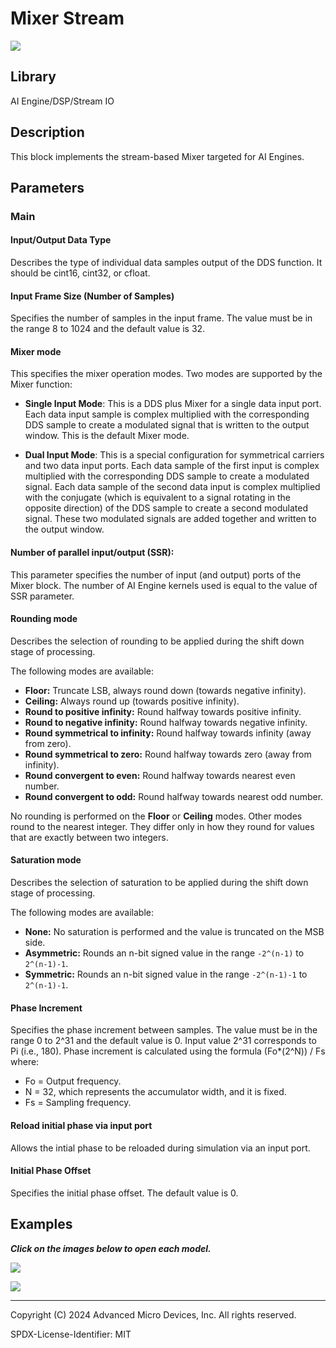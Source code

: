 # Mixer Stream

  
![](./Images/block.png)  

## Library

AI Engine/DSP/Stream IO

## Description

This block implements the stream-based Mixer targeted for AI Engines.

## Parameters

### Main  
#### Input/Output Data Type
Describes the type of individual data samples output of the DDS
  function. It should be cint16, cint32, or cfloat.

#### Input Frame Size (Number of Samples)
Specifies the number of samples in the input frame. The value must be
  in the range 8 to 1024 and the default value is 32.

#### Mixer mode  
This specifies the mixer operation modes. Two modes are supported by
the Mixer function:

* **Single Input Mode**: This is a DDS plus Mixer for a single data input port. Each data input
sample is complex multiplied with the corresponding DDS sample to create
a modulated signal that is written to the output window. This is the
default Mixer mode.

* **Dual Input Mode**: This is a special configuration for symmetrical carriers and two data
input ports. Each data sample of the first input is complex multiplied
with the corresponding DDS sample to create a modulated signal. Each
data sample of the second data input is complex multiplied with the
conjugate (which is equivalent to a signal rotating in the opposite
direction) of the DDS sample to create a second modulated signal. These
two modulated signals are added together and written to the output
window.

#### Number of parallel input/output (SSR):
This parameter specifies the number of input (and output) ports of the Mixer block.
The number of AI Engine kernels used is equal to the value of SSR parameter.

#### Rounding mode

Describes the selection of rounding to be applied during the shift down stage of processing.

The following modes are available:
* **Floor:** Truncate LSB, always round down (towards negative infinity).
* **Ceiling:** Always round up (towards positive infinity).
* **Round to positive infinity:** Round halfway towards positive infinity.
* **Round to negative infinity:** Round halfway towards negative infinity.
* **Round symmetrical to infinity:** Round halfway towards infinity (away from zero).
* **Round symmetrical to zero:** Round halfway towards zero (away from infinity).
* **Round convergent to even:** Round halfway towards nearest even number.
* **Round convergent to odd:** Round halfway towards nearest odd number.

No rounding is performed on the **Floor** or **Ceiling** modes. Other modes round to the nearest integer. They differ only in how they round for values that are exactly between two integers.

#### Saturation mode

Describes the selection of saturation to be applied during the shift down stage of processing.

The following modes are available:
* **None:** No saturation is performed and the value is truncated on the MSB side.
* **Asymmetric:** Rounds an n-bit signed value in the range `-2^(n-1)` to `2^(n-1)-1`.
* **Symmetric:** Rounds an n-bit signed value in the range `-2^(n-1)-1` to `2^(n-1)-1`.

#### Phase Increment
Specifies the phase increment between samples. The value must be in
  the range 0 to 2^31 and the default value is 0. Input value
  2^31 corresponds to Pi (i.e., 180). Phase increment is calculated
  using the formula (Fo\*(2^N)) / Fs where:
  - Fo = Output frequency.
  - N = 32, which represents the accumulator width, and it is fixed.
  - Fs = Sampling frequency.

#### Reload initial phase via input port
Allows the intial phase to be reloaded during simulation via an input port.

#### Initial Phase Offset
Specifies the initial phase offset. The default value is 0.

## Examples

***Click on the images below to open each model.***

[![](./Images/Mixer_Stream_Ex1.png)](https://github.com/Xilinx/Vitis_Model_Composer/tree/2024.2/Examples/Block_Help/AIE/Mixer_stream_Ex1) 

[![](./Images/Mixer_Stream_Ex2.png)](https://github.com/Xilinx/Vitis_Model_Composer/tree/2024.2/Examples/Block_Help/AIE/Mixer_stream_Ex2) 

--------------
Copyright (C) 2024 Advanced Micro Devices, Inc.
All rights reserved.

SPDX-License-Identifier: MIT
